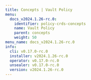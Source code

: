 ```yaml
---
title: Concepts | Vault Policy
menu:
  docs_v2024.1.26-rc.0:
    identifier: policy-crds-concepts
    name: Vault Policy
    parent: concepts
    weight: 50
menu_name: docs_v2024.1.26-rc.0
info:
  cli: v0.17.0-rc.0
  installer: v2024.1.26-rc.0
  operator: v0.17.0-rc.0
  unsealer: v0.17.0-rc.0
  version: v2024.1.26-rc.0
---
```


